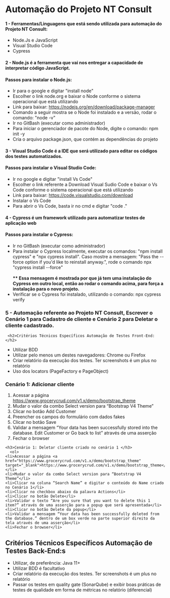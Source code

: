 <body>
  <div class="center-container">
    <h1 class="title">Automação do Projeto NT Consult</h1>
  </div>
  <div>
    <h4 class="subtitle">1 - Ferramentas/Linguagens que está sendo utilizada para automação do Projeto NT Consult:</h4>
       <ul class="sublist">
            <li>Node.Js e JavaScript</li>
            <li>Visual Studio Code</li>
            <li>Cypress</li>
        </ul>

 <h4 class="subtitle">2 - Node.js é a ferramenta que vai nos entregar a capacidade de interpretar código JavaScript.</h4>
  <h4 class="subtitle">Passos para instalar o Node.js:</h4>
    <ul class="sublist">      
      <li>Ir para o google e digitar "install node"</li>
      <li>Escolher o link node.org e baixar o Node conforme o sistema operacional que está utilizando</li>
      <li>Link para baixar: <a href="https://nodejs.org/en/download/package-manager">https://nodejs.org/en/download/package-manager</a></li>
      <li>Comando a seguir mostra se o Node foi instalado e a versão, rodar o comando: "node -v"</li>
      <li>Ir no GitBash (executar como administrador)</li>
      <li>Para iniciar o gerenciador de pacote do Node, digite o comando: npm init -y</li>
      <li>Cria o arquivo package.json, que contém as dependências do projeto</li>
  </ul>

<h4 class="subtitle">3 - Visual Studio Code é a IDE que será utilizado para editar os códigos dos testes automatizados.
    </h4>
<h4 class="subtitle">Passos para instalar o Visual Studio Code:</h4>
    <ul class="sublist">
        <li>Ir no google e digitar "install Vs Code"</li>
        <li>Escolher o link referente a Download Visual Sudio Code e baixar o Vs Code conforme o sistema operacional que está utilizando</li>
        <li>Link para baixar: <a href="https://code.visualstudio.com/download">https://code.visualstudio.com/download</a></li>
        <li>Instalar o Vs Code</li>
        <li>Para abrir o Vs Code, basta ir no cmd e digitar "code ."</li>
    </ul>
<h4 class="subtitle">4 - Cypress é um framework utilizado para automatizar testes de aplicação web</h4>
<h4 class="subtitle">Passos para instalar o Cypress:</h4>
    <ul class="sublist">        
        <li>Ir no GitBash (executar como administrador)</li>
        <li>Para instalar o Cypress localmente, executar os comandos: "npm install cypress" e "npx cypress install". Caso mostre a mensagem: "Pass the --force option if you'd like to reinstall anyway.", rode o comando npx "cypress install --force"<br><br><strong>** Essa mensagem é mostrada por que já tem uma instalação do Cypress em outro local, então ao rodar o comando acima, para força a instalação para o novo projeto.</strong></li>
        <li>Verificar se o Cypress foi instalado, utilizando o comando: npx cypress verify</li>
    </ul>
  <h3 class="subtitle">5 - Automação referente ao Projeto NT Consult, Escrever o Cenário 1 para Cadastro de cliente e Cenário 2 para Deletar o cliente cadastrado. </h3>

     <h2>Critérios Técnicos Específicos Automação de Testes Front-End:</h2>
  <ul>
    <li>Utilizar BDD</li>
    <li>Utilizar pelo menos um destes navegadores: Chrome ou Firefox</li>
    <li>Criar relatório da execução dos testes. Ter screenshots é um plus no relatório</li>
    <li>Uso dos locators (PageFactory e PageObject)</li>
  </ul>

   <h3>Cenário 1: Adicionar cliente</h3>
  <ol>
    <li>Acessar a página <a href="https://www.grocerycrud.com/v1.x/demo/bootstrap_theme" target="_blank">https://www.grocerycrud.com/v1.x/demo/bootstrap_theme</a></li>
    <li>Mudar o valor da combo Select version para “Bootstrap V4 Theme”</li>
    <li>Clicar no botão Add Customer</li>
    <li>Preencher os campos do formulário com dados fakes</li>
    <li>Clicar no botão Save</li>
    <li>Validar a mensagem “Your data has been successfully stored into the database. Edit Customer or Go back to list” através de uma asserção</li>
    <li>Fechar o browser</li>
  </ol>

    <h3>Cenário 1: Deletar cliente criado no cenário 1 </h3>
      <ol>
    <li>Acessar a página <a href="https://www.grocerycrud.com/v1.x/demo/bootstrap_theme" target="_blank">https://www.grocerycrud.com/v1.x/demo/bootstrap_theme</a></li>
    <li>Mudar o valor da combo Select version para “Bootstrap V4 Theme”</li>
    <li>Clicar na coluna “Search Name” e digitar o conteúdo do Name criado no Cenário 1</li>
    <li>Clicar no checkbox abaixo da palavra Actions</li>
    <li>Clicar no botão Delete</li>
    <li>Validar o texto “Are you sure that you want to delete this 1 item?” através de uma asserção para a popup que será apresentada</li>
    <li>Clicar no botão Delete da popup</li>
    <li>Validar a mensagem “Your data has been successfully deleted from the database.” dentro de um box verde na parte superior direito da tela através de uma asserção</li>
    <li>Fechar o browser</li>
  </ol>
   <h2>Critérios Técnicos Específicos Automação de Testes Back-End:s</h2>
  <ul>
    <li>Utilizar, de preferência: Java 11+</li>
    <li>Utilizar BDD é facultativo</li>
    <li>Criar relatório da execução dos testes. Ter screenshots é um plus no relatório</li>
    <li>Passar os testes em quality gate (SonarQube) e exibir boas práticas de testes de qualidade em forma de métricas no relatório (diferencial)</li>
  </ul>
    </body>
</html>
